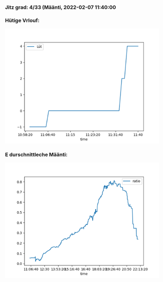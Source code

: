 ### Jitz grad: 4/33 (Määnti, 2022-02-07 11:40:00

### Hütige Vrlouf:
![Graph](Today.png)

### E durschnittleche Määnti:
![Graph](Määnti.png)